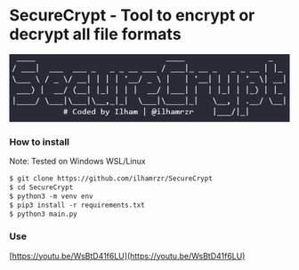 # SecureCrypt - Tool to encrypt or decrypt all file formats



![SecureCrypt](https://raw.githubusercontent.com/ilhamrzr/SecureCrypt/main/static/SecureCrypt.png)

### How to install

Note: Tested on Windows WSL/Linux

```
$ git clone https://github.com/ilhamrzr/SecureCrypt
$ cd SecureCrypt
$ python3 -m venv env
$ pip3 install -r requirements.txt
$ python3 main.py
```

### Use

[https://youtu.be/WsBtD41f6LU](https://youtu.be/WsBtD41f6LU)
